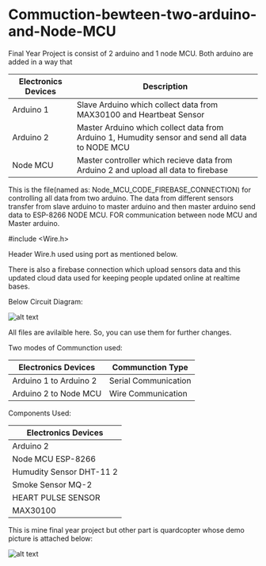 # Commuction-bewteen-two-arduino-and-Node-MCU
Final Year Project is consist of 2 arduino and 1 node MCU. Both arduino are added in a way that

| Electronics Devices | Description |
| --- | --- |
| Arduino 1 | Slave Arduino which collect data from MAX30100 and Heartbeat Sensor |
| Arduino 2 | Master Arduino which collect data from Arduino 1, Humudity sensor and send all data to NODE MCU |
| Node MCU | Master controller which recieve data from Arduino 2 and upload all data to firebase |

This is the file(named as: Node_MCU_CODE_FIREBASE_CONNECTION) for controlling all data from two arduino. The data from different sensors transfer from slave arduino to master arduino and then master arduino send data to ESP-8266 NODE MCU. FOR communication between node MCU and Master arduino.

#include <Wire.h>

Header Wire.h used using port as mentioned below.

There is also a firebase connection which upload sensors data and this updated cloud data used for keeping people updated online at realtime bases.

Below Circuit Diagram:

![alt text](https://user-images.githubusercontent.com/24813204/91445643-d03f5400-e88f-11ea-9464-4287af5dea5d.png)

All files are avilaible here. So, you can use them for further changes. 

Two modes of Communction used:

| Electronics Devices | Communction Type |
| --- | --- |
| Arduino 1 to Arduino 2 | Serial Communication |
| Arduino 2 to Node MCU | Wire Communication |

Components Used:

| Electronics Devices |
| --- |
| Arduino 2 | 
| Node MCU ESP-8266| 
| Humudity Sensor DHT-11 2 | 
| Smoke Sensor MQ-2 | 
| HEART PULSE SENSOR | 
| MAX30100 | 



This is mine final year project but other part is quardcopter whose demo picture is attached below:

![alt text](https://user-images.githubusercontent.com/24813204/91445370-73439e00-e88f-11ea-8ba8-d9d79ce907b3.jpg)




